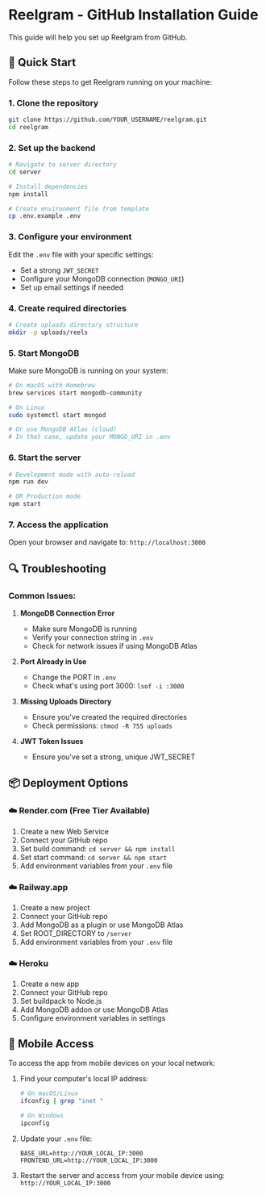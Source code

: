 # Reelgram - GitHub Installation Guide

This guide will help you set up Reelgram from GitHub.

## 🚀 Quick Start

Follow these steps to get Reelgram running on your machine:

### 1. Clone the repository

```bash
git clone https://github.com/YOUR_USERNAME/reelgram.git
cd reelgram
```

### 2. Set up the backend

```bash
# Navigate to server directory
cd server

# Install dependencies
npm install

# Create environment file from template
cp .env.example .env
```

### 3. Configure your environment

Edit the `.env` file with your specific settings:
- Set a strong `JWT_SECRET`
- Configure your MongoDB connection (`MONGO_URI`)
- Set up email settings if needed

### 4. Create required directories

```bash
# Create uploads directory structure
mkdir -p uploads/reels
```

### 5. Start MongoDB

Make sure MongoDB is running on your system:

```bash
# On macOS with Homebrew
brew services start mongodb-community

# On Linux
sudo systemctl start mongod

# Or use MongoDB Atlas (cloud)
# In that case, update your MONGO_URI in .env
```

### 6. Start the server

```bash
# Development mode with auto-reload
npm run dev

# OR Production mode
npm start
```

### 7. Access the application

Open your browser and navigate to: `http://localhost:3000`

## 🔍 Troubleshooting

### Common Issues:

1. **MongoDB Connection Error**
   - Make sure MongoDB is running
   - Verify your connection string in `.env`
   - Check for network issues if using MongoDB Atlas

2. **Port Already in Use**
   - Change the PORT in `.env`
   - Check what's using port 3000: `lsof -i :3000`

3. **Missing Uploads Directory**
   - Ensure you've created the required directories
   - Check permissions: `chmod -R 755 uploads`

4. **JWT Token Issues**
   - Ensure you've set a strong, unique JWT_SECRET

## 📦 Deployment Options

### ☁️ Render.com (Free Tier Available)
1. Create a new Web Service
2. Connect your GitHub repo
3. Set build command: `cd server && npm install`
4. Set start command: `cd server && npm start`
5. Add environment variables from your `.env` file

### ☁️ Railway.app
1. Create a new project
2. Connect your GitHub repo
3. Add MongoDB as a plugin or use MongoDB Atlas
4. Set ROOT_DIRECTORY to `/server`
5. Add environment variables from your `.env` file

### ☁️ Heroku
1. Create a new app
2. Connect your GitHub repo
3. Set buildpack to Node.js
4. Add MongoDB addon or use MongoDB Atlas
5. Configure environment variables in settings

## 📱 Mobile Access

To access the app from mobile devices on your local network:

1. Find your computer's local IP address:
   ```bash
   # On macOS/Linux
   ifconfig | grep "inet "
   
   # On Windows
   ipconfig
   ```

2. Update your `.env` file:
   ```
   BASE_URL=http://YOUR_LOCAL_IP:3000
   FRONTEND_URL=http://YOUR_LOCAL_IP:3000
   ```

3. Restart the server and access from your mobile device using:
   `http://YOUR_LOCAL_IP:3000`

